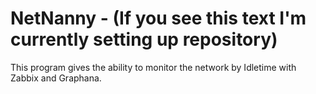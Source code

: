 # NetNanny - (If you see this text I'm currently setting up repository)
This program gives the ability to monitor the network by Idletime with Zabbix and Graphana.
